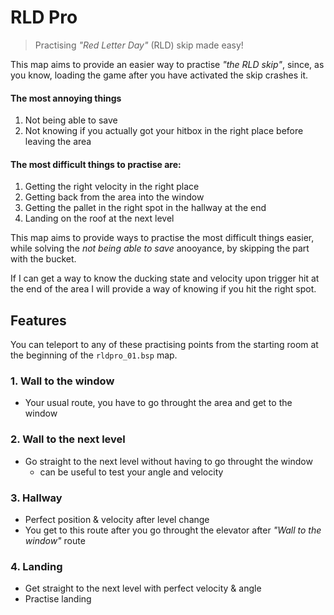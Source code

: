 # RLD Pro

> Practising _"Red Letter Day"_ (RLD) skip made easy!

This map aims to provide an easier way to practise _"the RLD skip"_,
since, as you know, loading the game after you have activated the skip crashes 
it.


#### The most annoying things

1. Not being able to save
2. Not knowing if you actually got your hitbox in the 
    right place before leaving the area

#### The most difficult things to practise are:

1. Getting the right velocity in the right place
2. Getting back from the area into the window
3. Getting the pallet in the right spot in the hallway at the end
4. Landing on the roof at the next level


This map aims to provide ways to practise the most difficult things
easier, while solving the _not being able to save_ anooyance, by skipping the
part with the bucket.

If I can get a way to know the ducking state and velocity upon trigger hit 
at the end of the area I will provide a way of knowing if you hit the right spot.


## Features

You can teleport to any of these practising points from the starting room at the beginning
of the `rldpro_01.bsp` map.

### 1. Wall to the window

- Your usual route, you have to go throught the area and get to the
    window

### 2. Wall to the next level

- Go straight to the next level without having to go throught the window
    * can be useful to test your angle and velocity

### 3. Hallway

- Perfect position & velocity after level change
- You get to this route after you go throught the elevator 
    after _"Wall to the window"_ route

### 4. Landing

- Get straight to the next level with perfect velocity & angle
- Practise landing

